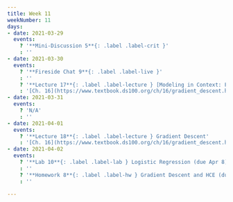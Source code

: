```yaml
---
title: Week 11
weekNumber: 11
days:
- date: 2021-03-29
  events:
    ? '**Mini-Discussion 5**{: .label .label-crit }'
    : ''
- date: 2021-03-30
  events:
    ? '**Fireside Chat 9**{: .label .label-live }'
    : ''
    ? '**Lecture 17**{: .label .label-lecture } [Modeling in Context: Fairness in Housing Appraisal](lecture/lec17)'
    : '[Ch. 16](https://www.textbook.ds100.org/ch/16/gradient_descent.html)'
- date: 2021-03-31
  events:
    ? 'N/A'
    : ''
- date: 2021-04-01
  events:
    ? '**Lecture 18**{: .label .label-lecture } Gradient Descent'
    : '[Ch. 16](https://www.textbook.ds100.org/ch/16/gradient_descent.html)'
- date: 2021-04-02
  events:
    ? '**Lab 10**{: .label .label-lab } Logistic Regression (due Apr 8)'
    : ''
    ? '**Homework 8**{: .label .label-hw } Gradient Descent and HCE (due Apr 8)'
    : ''

---
```

